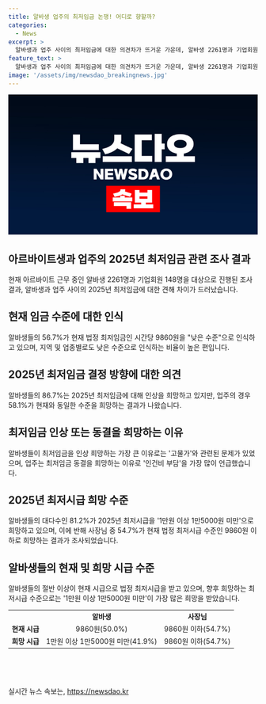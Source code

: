 ```yaml
---
title: 알바생 업주의 최저임금 논쟁! 어디로 향할까?
categories:
  - News
excerpt: >
  알바생과 업주 사이의 최저임금에 대한 의견차가 뜨거운 가운데, 알바생 2261명과 기업회원 148명을 대상으로 하는 조사 결과, 알바생의 대다수가 최저임금 인상을 희망하고 있으나 업주는 동결을 원하는 경향이다. 알바생들은 낮은 수준의 최저임금에 대한 불만을 나타내며, 고물가로 실질 임금이 줄어드는 것을 우려하고 있다. 반면, 업주들은 인건비 부담으로 최저임금 동결을 희망하는 경향을 보이고 있다. 향후 2025년 최저시급에 대해서도 양상은 비슷하게 나타났으며, 이에 대한 논의가 더 고조될 전망이다.
feature_text: >
  알바생과 업주 사이의 최저임금에 대한 의견차가 뜨거운 가운데, 알바생 2261명과 기업회원 148명을 대상으로 하는 조사 결과, 알바생의 대다수가 최저임금 인상을 희망하고 있으나 업주는 동결을 원하는 경향이다. 알바생들은 낮은 수준의 최저임금에 대한 불만을 나타내며, 고물가로 실질 임금이 줄어드는 것을 우려하고 있다. 반면, 업주들은 인건비 부담으로 최저임금 동결을 희망하는 경향을 보이고 있다. 향후 2025년 최저시급에 대해서도 양상은 비슷하게 나타났으며, 이에 대한 논의가 더 고조될 전망이다.
image: '/assets/img/newsdao_breakingnews.jpg'
---
```


<p><img src="/assets/img/newsdao_breakingnews.jpg" alt="cryptoinkorea 속보" /></p>

<h2 data-ke-size="size26">아르바이트생과 업주의 2025년 최저임금 관련 조사 결과</h2>

<p data-ke-size="size16">현재 아르바이트 근무 중인 알바생 2261명과 기업회원 148명을 대상으로 진행된 조사 결과, 알바생과 업주 사이의 2025년 최저임금에 대한 견해 차이가 드러났습니다.</p>

<h2 data-ke-size="size24">현재 임금 수준에 대한 인식</h2>

<p data-ke-size="size16">알바생들의 56.7%가 현재 법정 최저임금인 시간당 9860원을 "낮은 수준"으로 인식하고 있으며, 지역 및 업종별로도 낮은 수준으로 인식하는 비율이 높은 편입니다.</p>

<h2 data-ke-size="size24">2025년 최저임금 결정 방향에 대한 의견</h2>

<p data-ke-size="size16">알바생들의 86.7%는 2025년 최저임금에 대해 인상을 희망하고 있지만, 업주의 경우 58.1%가 현재와 동일한 수준을 희망하는 결과가 나왔습니다.</p>

<h2 data-ke-size="size24">최저임금 인상 또는 동결을 희망하는 이유</h2>

<p data-ke-size="size16">알바생들이 최저임금을 인상 희망하는 가장 큰 이유로는 '고물가'와 관련된 문제가 있었으며, 업주는 최저임금 동결을 희망하는 이유로 '인건비 부담'을 가장 많이 언급했습니다.</p>

<h2 data-ke-size="size24">2025년 최저시급 희망 수준</h2>

<p data-ke-size="size16">알바생들의 대다수인 81.2%가 2025년 최저시급을 '1만원 이상 1만5000원 미만'으로 희망하고 있으며, 이에 반해 사장님 중 54.7%가 현재 법정 최저시급 수준인 9860원 이하로 희망하는 결과가 조사되었습니다.</p>

<h2 data-ke-size="size24">알바생들의 현재 및 희망 시급 수준</h2>

<p data-ke-size="size16">알바생들의 절반 이상이 현재 시급으로 법정 최저시급을 받고 있으며, 향후 희망하는 최저시급 수준으로는 '1만원 이상 1만5000원 미만'이 가장 많은 희망을 받았습니다.</p>

<table>
   <tbody>
      <tr>
         <td></td>
         <td style="text-align: center; height: 17px;"><b>알바생</b></td>
         <td style="text-align: center; height: 17px;"><b>사장님</b></td>
      </tr>
      <tr>
         <td style="text-align: center; height: 17px;"><b>현재 시급</b></td>
         <td style="text-align: center; height: 17px;">9860원(50.0%)</td>
         <td style="text-align: center; height: 17px;">9860원 이하(54.7%)</td>
      </tr>
      <tr>
         <td style="text-align: center; height: 17px;"><b>희망 시급</b></td>
         <td style="text-align: center; height: 17px;">1만원 이상 1만5000원 미만(41.9%)</td>
         <td style="text-align: center; height: 17px;">9860원 이하(54.7%)</td>
      </tr>
   </tbody>
</table>

<p data-ke-size="size16">&nbsp;</p>

<p data-ke-size="size16">&nbsp;</p>
실시간 뉴스 속보는, <a href="https://newsdao.kr" rel="dofollow">https://newsdao.kr</a>


